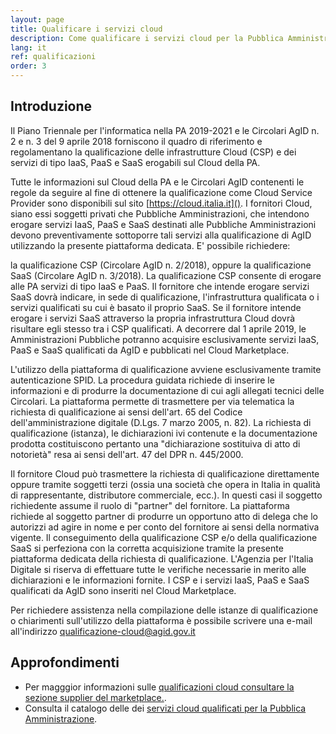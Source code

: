 ```yaml
---
layout: page
title: Qualificare i servizi cloud
description: Come qualificare i servizi cloud per la Pubblica Amministrazione.
lang: it
ref: qualificazioni
order: 3
---
```


## Introduzione

Il Piano Triennale per l'informatica nella PA 2019-2021 e le Circolari AgID n.
2 e n. 3 del 9 aprile 2018 forniscono il quadro di riferimento e regolamentano
la qualificazione delle infrastrutture Cloud (CSP) e dei servizi di tipo IaaS,
PaaS e SaaS erogabili sul Cloud della PA.

Tutte le informazioni sul Cloud della PA e le Circolari AgID contenenti le
regole da seguire al fine di ottenere la qualificazione come Cloud Service
Provider sono disponibili sul sito [https://cloud.italia.it]().
I fornitori Cloud, siano essi soggetti privati che Pubbliche Amministrazioni,
che intendono erogare servizi IaaS, PaaS e SaaS destinati alle Pubbliche
Amministrazioni devono preventivamente sottoporre tali servizi alla
qualificazione di AgID utilizzando la presente piattaforma dedicata. E'
possibile richiedere:

la qualificazione CSP (Circolare AgID n. 2/2018),
oppure la qualificazione SaaS (Circolare AgID n. 3/2018).
La qualificazione CSP consente di erogare alle PA servizi di tipo IaaS e PaaS.
Il fornitore che intende erogare servizi SaaS dovrà indicare, in sede di
qualificazione, l'infrastruttura qualificata o i servizi qualificati su cui è
basato il proprio SaaS. Se il fornitore intende erogare i servizi SaaS
attraverso la propria infrastruttura Cloud dovrà risultare egli stesso tra i
CSP qualificati. A decorrere dal 1 aprile 2019, le Amministrazioni Pubbliche
potranno acquisire esclusivamente servizi IaaS, PaaS e SaaS qualificati da AgID
e pubblicati nel Cloud Marketplace.

L'utilizzo della piattaforma di qualificazione avviene esclusivamente tramite
autenticazione SPID. La procedura guidata richiede di inserire le informazioni
e di produrre la documentazione di cui agli allegati tecnici delle Circolari.
La piattaforma permette di trasmettere per via telematica la richiesta di
qualificazione ai sensi dell'art. 65 del Codice dell'amministrazione digitale
(D.Lgs. 7 marzo 2005, n. 82). La richiesta di qualificazione (istanza), le
dichiarazioni ivi contenute e la documentazione prodotta costituiscono pertanto
una "dichiarazione sostituiva di atto di notorietà" resa ai sensi dell'art. 47
del DPR n. 445/2000.

Il fornitore Cloud può trasmettere la richiesta di qualificazione direttamente
oppure tramite soggetti terzi (ossia una società che opera in Italia in qualità
di rappresentante, distributore commerciale, ecc.). In questi casi il soggetto
richiedente assume il ruolo di "partner" del fornitore. La piattaforma richiede
al soggetto partner di produrre un opportuno atto di delega che lo autorizzi ad
agire in nome e per conto del fornitore ai sensi della normativa vigente.
Il conseguimento della qualificazione CSP e/o della qualificazione SaaS si
perfeziona con la corretta acquisizione tramite la presente piattaforma
dedicata della richiesta di qualificazione. L'Agenzia per l'Italia Digitale si
riserva di effettuare tutte le verifiche necessarie in merito alle
dichiarazioni e le informazioni fornite. I CSP e i servizi IaaS, PaaS e SaaS
qualificati da AgID sono inseriti nel Cloud Marketplace.

Per richiedere assistenza nella compilazione delle istanze di qualificazione o
chiarimenti sull'utilizzo della piattaforma è possibile scrivere una e-mail
all'indirizzo qualificazione-cloud@agid.gov.it

## Approfondimenti

- Per magggior informazioni sulle [qualificazioni cloud consultare la sezione
supplier del marketplace.](https://cloud.italia.it/marketplace/supplier).
- Consulta il catalogo delle dei [servizi cloud qualificati per la Pubblica
Amministrazione](https://cloud.italia.it/marketplace/).

